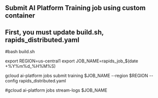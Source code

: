 ## Submit AI Platform Training job using custom container
## First, you must update build.sh, rapids_distributed.yaml

#bash build.sh

export REGION=us-central1
export JOB_NAME=rapids_job_$(date +%Y%m%d_%H%M%S)

gcloud ai-platform jobs submit training $JOB_NAME --region $REGION --config rapids_distributed.yaml

#gcloud ai-platform jobs stream-logs $JOB_NAME